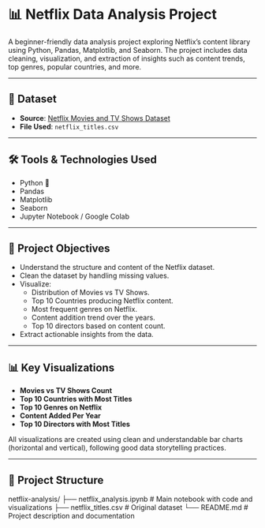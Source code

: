 # 📊 Netflix Data Analysis Project

A beginner-friendly data analysis project exploring Netflix’s content library using Python, Pandas, Matplotlib, and Seaborn. The project includes data cleaning, visualization, and extraction of insights such as content trends, top genres, popular countries, and more.

---

## 📁 Dataset

- **Source**: [Netflix Movies and TV Shows Dataset](https://www.kaggle.com/shivamb/netflix-shows)
- **File Used**: `netflix_titles.csv`

---

## 🛠️ Tools & Technologies Used

- Python 🐍
- Pandas
- Matplotlib
- Seaborn
- Jupyter Notebook / Google Colab

---

## 📌 Project Objectives

- Understand the structure and content of the Netflix dataset.
- Clean the dataset by handling missing values.
- Visualize:
  - Distribution of Movies vs TV Shows.
  - Top 10 Countries producing Netflix content.
  - Most frequent genres on Netflix.
  - Content addition trend over the years.
  - Top 10 directors based on content count.
- Extract actionable insights from the data.

---

## 📊 Key Visualizations

- **Movies vs TV Shows Count**
- **Top 10 Countries with Most Titles**
- **Top 10 Genres on Netflix**
- **Content Added Per Year**
- **Top 10 Directors with Most Titles**

All visualizations are created using clean and understandable bar charts (horizontal and vertical), following good data storytelling practices.

---

## 📂 Project Structure

netflix-analysis/
├── netflix_analysis.ipynb # Main notebook with code and visualizations
├── netflix_titles.csv # Original dataset
└── README.md # Project description and documentation

